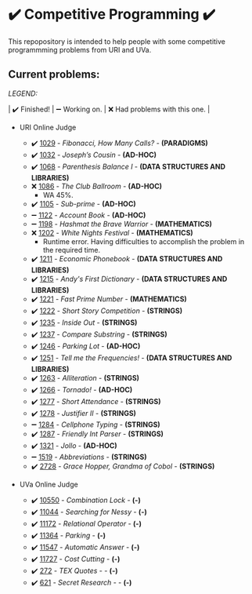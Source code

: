 # :heavy_check_mark: Competitive Programming :heavy_check_mark:

This repopository is intended to help people with some competitive programmming problems from URI and UVa.

## Current problems:

*LEGEND:*

| :heavy_check_mark: Finished! | :heavy_minus_sign: Working on. | :x: Had problems with this one. |

- URI Online Judge
  - :heavy_check_mark: [1029](https://www.urionlinejudge.com.br/judge/en/problems/view/1029) - *Fibonacci, How Many Calls?* - **(PARADIGMS)**
  - :heavy_check_mark: [1032](https://www.urionlinejudge.com.br/judge/en/problems/view/1032) - *Joseph’s Cousin* - **(AD-HOC)**
  - :heavy_check_mark: [1068](https://www.urionlinejudge.com.br/judge/en/problems/view/1068) - *Parenthesis Balance I* - **(DATA STRUCTURES AND LIBRARIES)**
  - :x: [1086](https://www.urionlinejudge.com.br/judge/en/problems/view/1086) - *The Club Ballroom* - **(AD-HOC)**
    - WA 45%.
  - :heavy_check_mark: [1105](https://www.urionlinejudge.com.br/judge/en/problems/view/1105) - *Sub-prime* - **(AD-HOC)**
  - :heavy_minus_sign: [1122](https://www.urionlinejudge.com.br/judge/en/problems/view/1122) - *Account Book* - **(AD-HOC)**
  - :heavy_minus_sign: [1198](https://www.urionlinejudge.com.br/judge/en/problems/view/1198) - *Hashmat the Brave Warrior* - **(MATHEMATICS)**
  - :x: [1202](https://www.urionlinejudge.com.br/judge/en/problems/view/1202) - *White Nights Festival* - **(MATHEMATICS)**
    - Runtime error. Having difficulties to accomplish the problem in the required time.
  - :heavy_check_mark: [1211](https://www.urionlinejudge.com.br/judge/en/problems/view/1211) - *Economic Phonebook* - **(DATA STRUCTURES AND LIBRARIES)**
  - :heavy_check_mark: [1215](https://www.urionlinejudge.com.br/judge/en/problems/view/1215) - *Andy's First Dictionary* - **(DATA STRUCTURES AND LIBRARIES)**
  - :heavy_check_mark: [1221](https://www.urionlinejudge.com.br/judge/en/problems/view/1221) - *Fast Prime Number* - **(MATHEMATICS)**
  - :heavy_check_mark: [1222](https://www.urionlinejudge.com.br/judge/en/problems/view/1222) - *Short Story Competition* - **(STRINGS)**
  - :heavy_check_mark: [1235](https://www.urionlinejudge.com.br/judge/en/problems/view/1235) - *Inside Out* - **(STRINGS)**
  - :heavy_check_mark: [1237](https://www.urionlinejudge.com.br/judge/en/problems/view/1237) - *Compare Substring* - **(STRINGS)**
  - :heavy_check_mark: [1246](https://www.urionlinejudge.com.br/judge/en/problems/view/1246) - *Parking Lot* - **(AD-HOC)**
  - :heavy_check_mark: [1251](https://www.urionlinejudge.com.br/judge/en/problems/view/1251) - *Tell me the Frequencies!* - **(DATA STRUCTURES AND LIBRARIES)**
  - :heavy_check_mark: [1263](https://www.urionlinejudge.com.br/judge/en/problems/view/1263) - *Alliteration* - **(STRINGS)**
  - :heavy_check_mark: [1266](https://www.urionlinejudge.com.br/judge/en/problems/view/1266) - *Tornado!* - **(AD-HOC)**
  - :heavy_check_mark: [1277](https://www.urionlinejudge.com.br/judge/en/problems/view/1277) - *Short Attendance* - **(STRINGS)**
  - :heavy_check_mark: [1278](https://www.urionlinejudge.com.br/judge/en/problems/view/1278) - *Justifier II* - **(STRINGS)**
  - :heavy_minus_sign: [1284](https://www.urionlinejudge.com.br/judge/en/problems/view/1284) - *Cellphone Typing* - **(STRINGS)**
  - :heavy_check_mark: [1287](https://www.urionlinejudge.com.br/judge/en/problems/view/1287) - *Friendly Int Parser* - **(STRINGS)**
  - :heavy_check_mark: [1321](https://www.urionlinejudge.com.br/judge/en/problems/view/1321) - *Jollo* - **(AD-HOC)**
  - :heavy_minus_sign: [1519](https://www.urionlinejudge.com.br/judge/en/problems/view/1519) - *Abbreviations* - **(STRINGS)**
  - :heavy_check_mark: [2728](https://www.urionlinejudge.com.br/judge/en/problems/view/2728) - *Grace Hopper, Grandma of Cobol* - **(STRINGS)**

- UVa Online Judge
  - :heavy_check_mark: [10550](https://onlinejudge.org/index.php?option=onlinejudge&Itemid=8&page=show_problem&problem=1491) - *Combination Lock* - **(-)**
  - :heavy_check_mark: [11044](https://onlinejudge.org/index.php?option=onlinejudge&Itemid=8&page=show_problem&problem=1985) - *Searching for Nessy* - **(-)**
  - :heavy_check_mark: [11172](https://onlinejudge.org/index.php?option=onlinejudge&page=show_problem&problem=2113) - *Relational Operator* - **(-)**
  - :heavy_check_mark: [11364](https://onlinejudge.org/index.php?option=onlinejudge&Itemid=8&page=show_problem&problem=2349) - *Parking* - **(-)**
  - :heavy_check_mark: [11547](https://onlinejudge.org/index.php?option=com_onlinejudge&Itemid=8&page=show_problem&problem=2542) - *Automatic Answer* - **(-)**
  - :heavy_check_mark: [11727](https://onlinejudge.org/index.php?option=com_onlinejudge&Itemid=8&category=16&page=show_problem&problem=2827) - *Cost Cutting* - **(-)**
  - :heavy_check_mark: [272](https://onlinejudge.org/index.php?option=onlinejudge&Itemid=8&page=show_problem&problem=208) - *TEX Quotes* - - **(-)**
  - :heavy_check_mark: [621](https://onlinejudge.org/index.php?option=onlinejudge&Itemid=8&page=show_problem&problem=562) - *Secret Research* - - **(-)**
